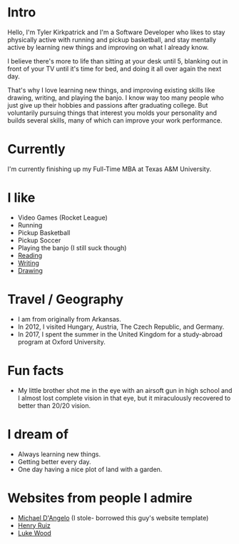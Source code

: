 
# Intro

Hello, I'm Tyler Kirkpatrick and I'm a Software Developer who likes to stay physically active with running and pickup basketball, and stay mentally active by learning new things and improving on what I already know.

I believe there's more to life than sitting at your desk until 5, blanking out in front of your TV until it's time for bed, and doing it all over again the next day.

That's why I love learning new things, and improving existing skills like drawing, writing, and playing the banjo. I know way too many people who just give up their hobbies and passions after graduating college. But voluntarily pursuing things that interest you molds your personality and builds several skills, many of which can improve your work performance.

# Currently

I'm currently finishing up my Full-Time MBA at Texas A&M University.

# I like

- Video Games (Rocket League)
- Running
- Pickup Basketball
- Pickup Soccer
- Playing the banjo (I still suck though)
- [Reading](https://www.goodreads.com/user/show/141629135-tyler-kirkpatrick)
- [Writing](https://medium.com/@tkirkpatrick404)
- [Drawing](https://instagram.com/alliseeisbeans)

# Travel / Geography

- I am from originally from Arkansas.
- In 2012, I visited Hungary, Austria, The Czech Republic, and Germany.
- In 2017, I spent the summer in the United Kingdom for a study-abroad program at Oxford University.

# Fun facts

- My little brother shot me in the eye with an airsoft gun in high school and I almost lost complete vision in that eye, but it miraculously recovered to better than 20/20 vision.

# I dream of

- Always learning new things.
- Getting better every day.
- One day having a nice plot of land with a garden.

# Websites from people I admire

- [Michael D'Angelo](https://mldangelo.com/) (I stole- borrowed this guy's website template)
- [Henry Ruiz](https://haruiz.github.io/en/about/)
- [Luke Wood](https://lukewood.xyz/about)